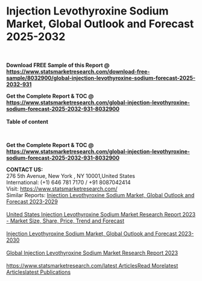 <h1>Injection Levothyroxine Sodium Market, Global Outlook and Forecast 2025-2032</h1><br/><p><strong>Download FREE Sample of this Report @ <a href="https://www.statsmarketresearch.com/download-free-sample/8032900/global-injection-levothyroxine-sodium-forecast-2025-2032-931">https://www.statsmarketresearch.com/download-free-sample/8032900/global-injection-levothyroxine-sodium-forecast-2025-2032-931</a></strong></p><div><b>Get the Complete Report & TOC @ <a href="https://www.statsmarketresearch.com/global-injection-levothyroxine-sodium-forecast-2025-2032-931-8032900">https://www.statsmarketresearch.com/global-injection-levothyroxine-sodium-forecast-2025-2032-931-8032900</a></b></div><br><b>Table of content</b><p><br><div><b>Get the Complete Report & TOC @ <a href="https://www.statsmarketresearch.com/global-injection-levothyroxine-sodium-forecast-2025-2032-931-8032900">https://www.statsmarketresearch.com/global-injection-levothyroxine-sodium-forecast-2025-2032-931-8032900</a></b></div></p> <b>CONTACT US:</b><br>276 5th Avenue, New York , NY 10001,United States<br>International: (+1) 646 781 7170 / +91 8087042414<br>Visit: <a href="https://www.statsmarketresearch.com/">https://www.statsmarketresearch.com/</a><br>Similar Reports: <a href="https://www.statsmarketresearch.com/global-injection-levothyroxine-sodium-forecast-2025-2032-931-8032900">Injection Levothyroxine Sodium Market, Global Outlook and Forecast 2023-2029</a><br/><br/><a href="https://www.statsmarketresearch.com/global-injection-levothyroxine-sodium-forecast-2025-2032-931-8032900">United States Injection Levothyroxine Sodium Market Research Report 2023 - Market Size, Share, Price, Trend and Forecast</a><br/><br/><a href="https://www.statsmarketresearch.com/global-injection-levothyroxine-sodium-forecast-2025-2032-931-8032900">Injection Levothyroxine Sodium Market, Global Outlook and Forecast 2023-2030</a><br/><br/><a href="https://www.statsmarketresearch.com/global-injection-levothyroxine-sodium-forecast-2025-2032-931-8032900">Global Injection Levothyroxine Sodium Market Research Report 2023</a><br/><br/><a href="https://gyeongbokgung.com">https://www.statsmarketresearch.com/</a><a href="https://hallyeomaritime.com">latest Articles</a><a href="https://jingwansa.com">Read More</a><a href=https://nguoiviet.jp/">latest Articles</a><a href="https://www.intelmarketresearch.com/">latest Publications</a>